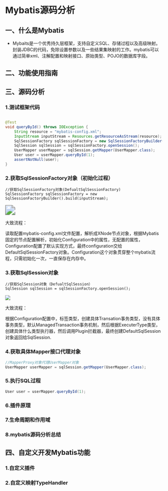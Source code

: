 # Mybatis源码分析

## 一、什么是Mybatis

- Mybaits是一个优秀持久层框架，支持自定义SQL、存储过程以及高级映射。封装JDBC的代码，免除设置参数以及一些结果集映射的工作。mybatis可以通过简单xml、注解配置和映射接口、原始类型、POJO的数据库字段。

## 二、功能使用指南



## 三、源码分析

### 1.测试框架代码

```java

@Test
void queryById() throws IOException {  
    String resource = "mybatis-config.xml";  
    InputStream inputStream = Resources.getResourceAsStream(resource); 
    SqlSessionFactory sqlSessionFactory = new SqlSessionFactoryBuilder().build(inputStream); 
    SqlSession sqlSession = sqlSessionFactory.openSession(); 
    UserMapper userMapper = sqlSession.getMapper(UserMapper.class); 
    User user = userMapper.queryById(1); 
    assertNotNull(user);
}
```

### 2.获取SqlSessionFactory对象（初始化过程）

```
//获取SqlSessionFactory对象(DefualtSqlSessionFactory)
SqlSessionFactory sqlSessionFactory = new SqlSessionFactoryBuilder().build(inputStream);
```

<img src="F:%5Ctypora%5Cmybatis%5C%E8%8E%B7%E5%8F%96SqlSessionFactory%E6%97%B6%E5%BA%8F%E5%9B%BE.png" style="zoom: 200%;" />

大致流程：

   读取配置mybatis-config.xml文件配置，解析成XNode节点对象，根据Mybatis固定的节点配置解析，初始化Configuration中的属性，无配置的属性，Configuration配置了默认实现方式，最终configuration交给DefaultSqlSessionFactory对象。Configuration这个对象贯穿整个mybatis流程，只需初始化一次，一直保存在内存中。

### 3.获取SqlSession对象

```
//获取SqlSession对象（DefualtSqlSession）
SqlSession sqlSession = sqlSessionFactory.openSession(); 
```

<img src="F:%5Ctypora%5Cmybatis%5CMybatis%E6%BA%90%E7%A0%81%E5%88%86%E6%9E%90.assets%5C%E4%BC%81%E4%B8%9A%E5%BE%AE%E4%BF%A1%E6%88%AA%E5%9B%BE_20200408192408.png"  />

大致流程：

​		根据Configuration配置中，标签<transactionManager/>类型，创建具体Transation事务类型，没有具体事务类型，默认ManagedTransaction事务机制，然后根据ExecuterType类型，创建具体什么类型执行器，然后调用Plugin拦截器，最终创建DefaultSqlSession对象返回给SqlSession.

### 4.获取具体Mapper接口代理对象

```JAVA
//MapperProxy对象代理UserMapper对象
UserMapper userMapper = sqlSession.getMapper(UserMapper.class); 
```



### 5.执行SQL过程

```java
User user = userMapper.queryById(1); 
```

### 6.插件原理

### 7.生命周期和作用域

### 8.mybatis源码分析总结

## 四、自定义开发Mybatis功能

### 1.自定义插件

### 2.自定义映射TypeHandler